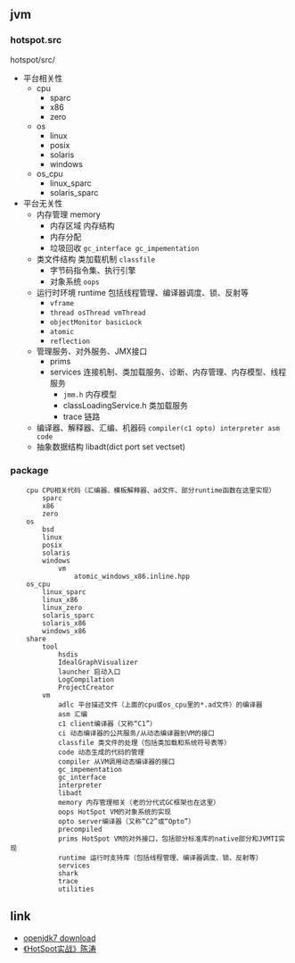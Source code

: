 ## jvm

### hotspot.src
hotspot/src/

- 平台相关性
  * cpu
    * sparc
    * x86
    * zero
  * os
    * linux
    * posix
    * solaris
    * windows
  * os_cpu
    * linux_sparc
    * solaris_sparc
- 平台无关性
  * 内存管理 memory
    * 内存区域 内存结构
    * 内存分配
    * 垃圾回收 `gc_interface gc_impementation`
  * 类文件结构 类加载机制 `classfile`
    * 字节码指令集、执行引擎
    * 对象系统 `oops`
  * 运行时环境 runtime 包括线程管理、编译器调度、锁、反射等
    * `vframe`
    * `thread osThread vmThread`
    * `objectMonitor basicLock`
    * `atomic`
    * `reflection`
  * 管理服务、对外服务、JMX接口
    * prims
    * services 连接机制、类加载服务、诊断、内存管理、内存模型、线程服务
      * `jmm.h` 内存模型
      * classLoadingService.h 类加载服务
      * trace 链路
  * 编译器、解释器、汇编、机器码 `compiler(c1 opto) interpreter asm code`
  * 抽象数据结构 libadt(dict port set vectset)

### package
```
    cpu CPU相关代码（汇编器、模板解释器、ad文件、部分runtime函数在这里实现）         
        sparc
        x86
        zero
    os
        bsd
        linux
        posix
        solaris
        windows
            vm
                atomic_windows_x86.inline.hpp
    os_cpu
        linux_sparc
        linux_x86
        linux_zero
        solaris_sparc
        solaris_x86
        windows_x86
    share
        tool
            hsdis
            IdealGraphVisualizer
            launcher 启动入口
            LogCompilation
            ProjectCreator
        vm
            adlc 平台描述文件（上面的cpu或os_cpu里的*.ad文件）的编译器
            asm 汇编
            c1 client编译器（又称“C1”）
            ci 动态编译器的公共服务/从动态编译器到VM的接口
            classfile 类文件的处理（包括类加载和系统符号表等）
            code 动态生成的代码的管理
            compiler 从VM调用动态编译器的接口
            gc_impementation
            gc_interface
            interpreter
            libadt
            memory 内存管理相关（老的分代式GC框架也在这里）
            oops HotSpot VM的对象系统的实现
            opto server编译器（又称“C2”或“Opto”）
            precompiled
            prims HotSpot VM的对外接口，包括部分标准库的native部分和JVMTI实现
            runtime 运行时支持库（包括线程管理、编译器调度、锁、反射等）
            services
            shark
            trace
            utilities
```

## link
* [openjdk7 download](http://download.java.net/openjdk/jdk7/promoted/b147/openjdk-7-fcs-src-b147-27_jun_2011.zip)
* [《HotSpot实战》陈涛](/99-book/notes/10-java/HotSpot实战.md)